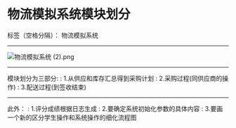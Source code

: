 ﻿# **物流模拟系统模块划分**

标签（空格分隔）： 物流模拟系统

---


![物流模拟系统 (2).png](https://i.loli.net/2017/11/26/5a199cda1ef4d.png)

---

模块划分为三部分:
:    1.从供应和库存汇总得到采购计划
:    2.采购过程(同供应商的操作) 
:    3.配送过程(到签收结束)
 
 
---

此外：
:    1.评分成绩根据日志生成
:    2.要确定系统初始化参数的具体内容
:    3.要画一个新的区分学生操作和系统操作的细化流程图